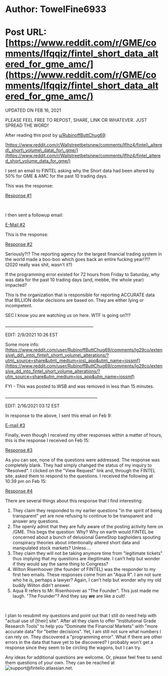 # Author: TowelFine6933
# Post URL: [https://www.reddit.com/r/GME/comments/lfqqiz/fintel_short_data_altered_for_gme_amc/](https://www.reddit.com/r/GME/comments/lfqqiz/fintel_short_data_altered_for_gme_amc/)


UPDATED ON FEB 16, 2021

PLEASE FEEL FREE TO REPOST, SHARE, LINK OR WHATEVER. JUST SPREAD THE WORD!

After reading this post by [u/RubinoffButtChug69](https://www.reddit.com/user/RubinoffButtChug69/):

[https://www.reddit.com/r/Wallstreetbetsnew/comments/lflhz4/fintel\_altered\_short\_volume\_data\_for\_gme/](https://www.reddit.com/r/Wallstreetbetsnew/comments/lflhz4/fintel_altered_short_volume_data_for_gme/)

I sent an email to FINTEL asking why the Short data had been altered by 50% for GME & AMC for the past 10 trading days.

This was the response:

[Response #1](https://preview.redd.it/5o5ek0bopcg61.jpg?width=1262&format=pjpg&auto=webp&s=8dd26504acbe7b12be1556908f237f23266fc419)

&#x200B;

I then sent a followup email:

[E-Mail #2](https://preview.redd.it/9mdgo102ocg61.jpg?width=1264&format=pjpg&auto=webp&s=92e3637f6c4c6ab6ec57aa272c951298e60a05df)

This is the response:

[Response #2](https://preview.redd.it/xl1a2gsbocg61.jpg?width=1264&format=pjpg&auto=webp&s=be6e72e78b04c8c1f84b0310751904b0dc2791b7)

Seriously?!? The reporting agency for the largest financial trading system in the world made a boo-boo which goes back an entire fucking year!?!? (2020 really was shit, wasn't it?)

If the programming error existed for 72 hours from Friday to Saturday, why was data for the past 10 trading days (and, mebbe, the whole year) impacted?

This is the organization that is responsible for reporting ACCURATE data that BILLION dollar decisions are based on. They are either lying or incompetent.

SEC I know you are watching us on here. WTF is going on?!?

\_\_\_\_\_\_\_\_\_\_\_\_\_\_\_\_\_\_\_\_\_\_\_\_\_\_\_\_\_\_\_\_\_\_\_\_\_\_\_\_\_\_\_\_

EDIT: 2/9/2021 10:26 EST

Some more info: [https://www.reddit.com/user/RubinoffButtChug69/comments/lg29co/extensive\_dd\_into\_fintel\_short\_volume\_alterations/?utm\_source=share&utm\_medium=ios\_app&utm\_name=iossmf](https://www.reddit.com/user/RubinoffButtChug69/comments/lg29co/extensive_dd_into_fintel_short_volume_alterations/?utm_source=share&utm_medium=ios_app&utm_name=iossmf)

FYI - This was posted to WSB and was removed in less than 15 minutes.

\_\_\_\_\_\_\_\_\_\_\_\_\_\_\_\_\_\_\_\_\_\_\_\_\_\_\_\_\_\_\_\_\_\_\_\_\_\_\_\_\_\_\_\_\_\_

EDIT: 2/16/2021 03:12 EST

In response to the above, I sent this email on Feb 9:

[E-mail #3](https://preview.redd.it/eo6ww5gxssh61.jpg?width=1268&format=pjpg&auto=webp&s=f59f8221c638e3b867a053410559d256f1b15378)

Finally, even though I received my other responses within a matter of hours, this is the response I received on Feb 15:

[Response #3](https://preview.redd.it/warsdrfttsh61.jpg?width=1271&format=pjpg&auto=webp&s=5c5cd1effb216197cc9bc2731e5d1140bfe2d97f)

As you can see, none of the questions were addressed. The response was completely blank. They had simply changed the status of my inquiry to "Resolved". I clicked on the "View Request" link and, through the FINTEL site, asked them to respond to the questions. I received the following at 10:39 pm on Feb 15:

[Response #4](https://preview.redd.it/dgimv36atsh61.jpg?width=1266&format=pjpg&auto=webp&s=f1c7d1db61dba4308f65685509d52d0f3e22f248)

There are several things about this response that I find interesting:

1. They claim they responded to my earlier questions "in the spirit of being transparent" yet are now refusing to continue to be transparent and answer any questions.
2. The openly admit that they are fully aware of the posting activity here on /GME. This begs the question: Why? Why on earth would FINTEL be concerned about a bunch of delusional GameStop bagholders spouting conspiracy theories about intentionally altered short data and manipulated stock markets? Unless....
3. They claim they will not be taking anymore time from "legitimate tickets" thus implying that my questions are illegitimate. I can't help but wonder if they would say the same thing to Congress?
4. Wilton Risenhoover (the founder of FINTEL) was the responder to my first two emails. These responses come from an "Aqua R". I am not sure who he is, perhaps a lawyer? Again, I can't help but wonder why my old buddy Wilton didn't answer. 
5. Aqua R refers to Mr. Risenhoover as "The Founder". This just made me laugh. "The Founder"? And they say ***we*** are like a cult!

&#x200B;

I plan to resubmit my questions and point out that I still do need help with "actual use of \[their\] site". After all they claim to offer "Institutional Grade Research Tools" to help you "Dominate the Financial Markets" with "more accurate data" for "better decisions". Yet, I am still not sure what numbers I can rely on. They discovered a "programming error". What if there are other errors in the data that have yet to be discovered? I probably won't get a response since they seem to be circling the wagons, but I can try.

Any ideas for additional questions are welcome. Or, please feel free to send them questions of your own. They can be reached at ![support@fintelio.atlassian.net](mailto:support@fintelio.atlassian.net). 
